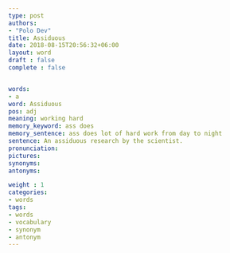 ```yaml
---
type: post
authors:
- "Polo Dev"
title: Assiduous
date: 2018-08-15T20:56:32+06:00
layout: word
draft : false
complete : false


words:
- a
word: Assiduous
pos: adj
meaning: working hard
memory_keyword: ass does
memory_sentence: ass does lot of hard work from day to night
sentence: An assiduous research by the scientist.
pronunciation:
pictures:
synonyms:
antonyms:

weight : 1
categories:
- words
tags:
- words
- vocabulary
- synonym
- antonym
---
```

